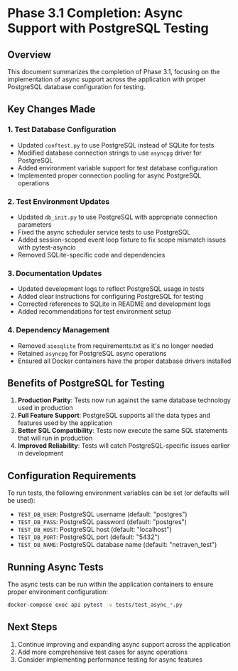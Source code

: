 # Phase 3.1 Completion: Async Support with PostgreSQL Testing

## Overview
This document summarizes the completion of Phase 3.1, focusing on the implementation of async support across the application with proper PostgreSQL database configuration for testing.

## Key Changes Made

### 1. Test Database Configuration
- Updated `conftest.py` to use PostgreSQL instead of SQLite for tests
- Modified database connection strings to use `asyncpg` driver for PostgreSQL
- Added environment variable support for test database configuration
- Implemented proper connection pooling for async PostgreSQL operations

### 2. Test Environment Updates
- Updated `db_init.py` to use PostgreSQL with appropriate connection parameters
- Fixed the async scheduler service tests to use PostgreSQL
- Added session-scoped event loop fixture to fix scope mismatch issues with pytest-asyncio
- Removed SQLite-specific code and dependencies

### 3. Documentation Updates
- Updated development logs to reflect PostgreSQL usage in tests
- Added clear instructions for configuring PostgreSQL for testing
- Corrected references to SQLite in README and development logs
- Added recommendations for test environment setup

### 4. Dependency Management
- Removed `aiosqlite` from requirements.txt as it's no longer needed
- Retained `asyncpg` for PostgreSQL async operations
- Ensured all Docker containers have the proper database drivers installed

## Benefits of PostgreSQL for Testing
1. **Production Parity**: Tests now run against the same database technology used in production
2. **Full Feature Support**: PostgreSQL supports all the data types and features used by the application
3. **Better SQL Compatibility**: Tests now execute the same SQL statements that will run in production
4. **Improved Reliability**: Tests will catch PostgreSQL-specific issues earlier in development

## Configuration Requirements
To run tests, the following environment variables can be set (or defaults will be used):
- `TEST_DB_USER`: PostgreSQL username (default: "postgres")
- `TEST_DB_PASS`: PostgreSQL password (default: "postgres")
- `TEST_DB_HOST`: PostgreSQL host (default: "localhost")
- `TEST_DB_PORT`: PostgreSQL port (default: "5432")
- `TEST_DB_NAME`: PostgreSQL database name (default: "netraven_test")

## Running Async Tests
The async tests can be run within the application containers to ensure proper environment configuration:

```bash
docker-compose exec api pytest -v tests/test_async_*.py
```

## Next Steps
1. Continue improving and expanding async support across the application
2. Add more comprehensive test cases for async operations
3. Consider implementing performance testing for async features 